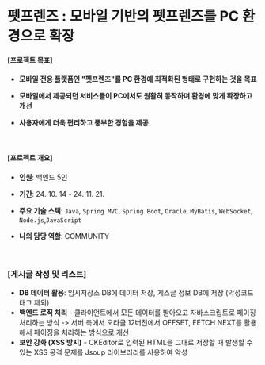 # 펫프렌즈 : 모바일 기반의 펫프렌즈를 PC 환경으로 확장

#### [프로젝트 목표]

- **모바일 전용 플랫폼인 "펫프렌즈"를 PC 환경에 최적화된 형태로 구현하는 것을 목표**
- **모바일에서 제공되던 서비스들이 PC에서도 원활히 동작하며 환경에 맞게 확장하고 개선**
- **사용자에게 더욱 편리하고 풍부한 경험을 제공**

   <br>

#### [프로젝트 개요]

- **인원**: 백엔드 5인
- **기간**: 24. 10. 14 - 24. 11. 21.
- **주요 기술 스택**: ```Java```, ```Spring MVC```, ```Spring Boot```, ```Oracle```, ```MyBatis```, ```WebSocket```, ```Node.js```,```JavaScript```
- **나의 담당 역할**: COMMUNITY

   <br>

### [게시글 작성 및 리스트] 

- **DB 데이터 활용**: 임시저장소 DB에 데이터 저장, 게스글 정보 DB에 저장 (악성코드 태그 제외)
- **백엔드 로직 처리** - 클라이언트에서 모든 데이터를 받아오고 자바스크립트로 페이징 처리하는 방식 -> 서버 측에서 오라클 12버전에서 OFFSET, FETCH NEXT를 활용해서 페이징을 처리하는 방식으로 개선
- **보안 강화 (XSS 방지)** - CKEditor로 입력된 HTML을 그대로 저장할 때 발생할 수 있는 XSS 공격 문제를 Jsoup 라이브러리를 사용하여 악성 <script> 태그 등을 제거하여 HTML을 안전하게 처리
- **임시 저장 기능 추가** - 임시 저장소 테이블 생성 및 서비스 클래스에서 임시 저장 데이터 처리, 5초마다 글 제목과 내용을 서버로 전송하여 임시 저장 하며 글 작성 완료 시 기존 임시 저장 데이터를 삭제

![Image](https://github.com/user-attachments/assets/2f0a0c2f-4613-4054-9bcf-42d2bb43fe30)

<br>

### [주변 시설 블로그 검색] 

- **APi 활용**: 네이버 블로그 API에서 블로그 포스트를 검색, 검색어를 URL 인코딩하여 API에 전달하고, JSON 응답을 파싱하여 블로그 포스트 목록 반환


![Image](https://github.com/user-attachments/assets/bfe14014-45a5-44a0-89b1-3268401f9055)

<br>

### [실시간 버스 위치 추적]

- **APi 활용**: 버스 위치 정보 Open API와 연동하여 실시간 버스 정보를 JSON 형식으로 파싱, 버스 정보를 객체로 변환 하여 실시간 버스 위치, 혼잡도, 위치 정보 등을 제공

![Image](https://github.com/user-attachments/assets/bdf6007b-348e-40fc-bf32-91e902f29577)


<br>

### [보행 거리 경로]

- **APi 활용**: 출발지, 도착지 좌표 변환 및 Tmap API 요청, 응답 데이터를 기반으로 Kakao Maps Polyline을 생성하여 경로 시각화 및 시간 및 거리 표시

![Image](https://github.com/user-attachments/assets/49d43d0d-96da-4471-abe7-2e7f49545adf)


<br>

### [시간별 승차 시각화]

- **DB 데이터 활용**: 시간별 승하차 데이터 DB에 저장 -> 저장된 데이터를 기반으로 정류장 승하차 데이터 전달
- **차트 생성 및 업데이트**: DB에서 받은 데이터를 Chart.js를 활용히여 시각화

![Image](https://github.com/user-attachments/assets/7820eaf1-d652-4a3d-b558-904bf616ff6b)
